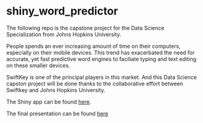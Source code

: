 # shiny_word_predictor
The following repo is the capstone project for the Data Science Specialization from Johns Hopkins University.

People spends an ever increasing amount of time on their computers, especially on their mobile devices. This trend has exacerbated the need for accurate, yet fast predictive word engines to faciliate typing and text editing on these smaller devices.

SwiftKey is one of the principal players in this market. And this Data Science capston project will be done thanks to the collaborative effort between Swiftkey and Johns Hopkins University.

The Shiny app can be found [here](https://ely-xavier.shinyapps.io/shiny_word_predictor/).

The final presentation can be found [here](http://rpubs.com/ely-xavier/word_predictor_final)
